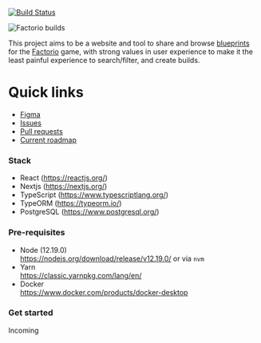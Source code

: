 [![Build Status](https://img.shields.io/travis/veksen/factorio-builds/master?style=for-the-badge)](https://travis-ci.org/veksen/factorio-builds)

<img src="https://user-images.githubusercontent.com/3461986/98061159-41affb80-1e19-11eb-81d3-3d27f174cf8d.png" alt="Factorio builds" align="center" /><br />

This project aims to be a website and tool to share and browse [blueprints](https://wiki.factorio.com/Blueprint) for the [Factorio](https://factorio.com/) game, with strong values in user experience to make it the least painful experience to search/filter, and create builds.

# Quick links

- [Figma](https://www.figma.com/file/eDiTI6ZiAHHgoGSgXaWBO0/factorio-builds?node-id=393%3A11)
- [Issues](https://github.com/veksen/factorio-builds/issues)
- [Pull requests](https://github.com/veksen/factorio-builds/pulls)
- [Current roadmap](https://github.com/veksen/factorio-builds/milestones?direction=asc&sort=title&state=open)

### Stack

- React (https://reactjs.org/)
- Nextjs (https://nextjs.org/)
- TypeScript (https://www.typescriptlang.org/)
- TypeORM (https://typeorm.io/)
- PostgreSQL (https://www.postgresql.org/)

### Pre-requisites

- Node (12.19.0)<br />
  https://nodejs.org/download/release/v12.19.0/ or via `nvm`<br />
- Yarn<br />
  https://classic.yarnpkg.com/lang/en/
- Docker<br />
  https://www.docker.com/products/docker-desktop

### Get started

Incoming
